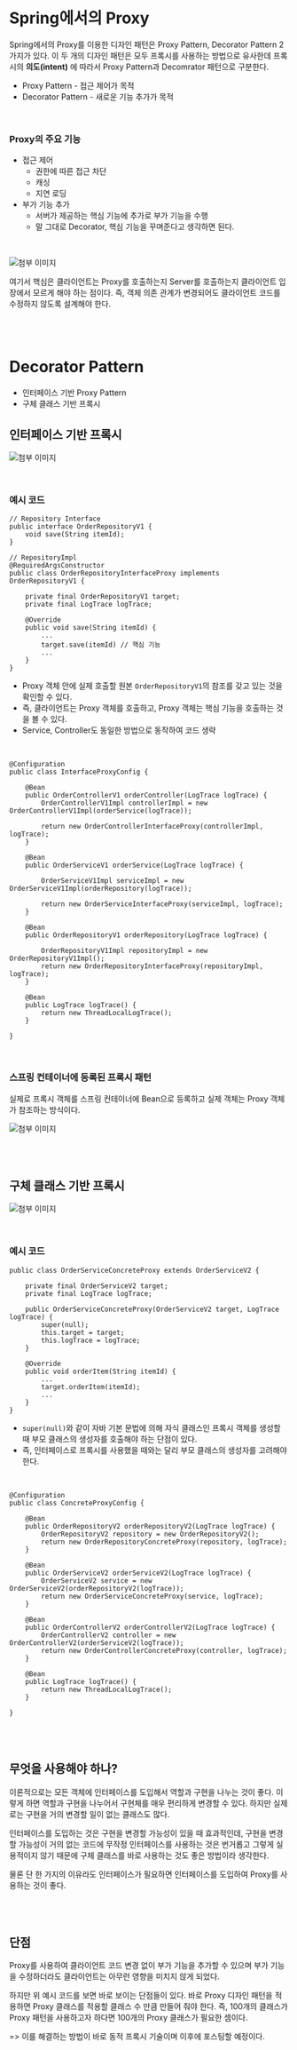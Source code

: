 # Spring에서의 Proxy

Spring에서의 Proxy를 이용한 디자인 패턴은 Proxy Pattern, Decorator Pattern 2가지가 있다. 이 두 개의 디자인 패턴은 모두 프록시를 사용하는 방법으로 유사한데 프록시의 **의도(intent)** 에 따라서 Proxy Pattern과 Decomrator 패턴으로 구분한다. 

- Proxy Pattern - 접근 제어가 목적
- Decorator Pattern - 새로운 기능 추가가 목적

<br/>

### Proxy의 주요 기능

- 접근 제어
    - 권한에 따른 접근 차단
    - 캐싱
    - 지연 로딩
- 부가 기능 추가
    - 서버가 제공하는 핵심 기능에 추가로 부가 기능을 수행
    - 말 그대로 Decorator, 핵심 기능을 꾸며준다고 생각하면 된다.

<br/>

![첨부 이미지](https://file-upload-store-jdd.s3.ap-northeast-2.amazonaws.com/proxy.png)

여기서 핵심은 클라이언트는 Proxy를 호출하는지 Server를 호출하는지 클라이언트 입장에서 모르게 해야 하는 점이다. 즉, 객체 의존 관계가 변경되어도 클라이언트 코드를 수정하지 않도록 설계해야 한다.


<br/>
<br/>

# Decorator Pattern

- 인터페이스 기반 Proxy Pattern
- 구체 클래스 기반 프록시

## 인터페이스 기반 프록시

![첨부 이미지](https://file-upload-store-jdd.s3.ap-northeast-2.amazonaws.com/proxypattern.png)

<br/>

### 예시 코드

```
// Repository Interface
public interface OrderRepositoryV1 {
    void save(String itemId);
}

// RepositoryImpl
@RequiredArgsConstructor
public class OrderRepositoryInterfaceProxy implements OrderRepositoryV1 {

    private final OrderRepositoryV1 target;
    private final LogTrace logTrace;

    @Override
    public void save(String itemId) {
        ...
        target.save(itemId) // 핵심 기능
        ...
    }
}
```

- Proxy 객체 안에 실제 호출할 원본 `OrderRepositoryV1`의 참조를 갖고 있는 것을 확인할 수 있다.
- 즉, 클라이언트는 Proxy 객체를 호출하고, Proxy 객체는 핵심 기능을 호출하는 것을 볼 수 있다.
- Service, Controller도 동일한 방법으로 동작하여 코드 생략

<br/>

```
@Configuration
public class InterfaceProxyConfig {

    @Bean
    public OrderControllerV1 orderController(LogTrace logTrace) {
        OrderControllerV1Impl controllerImpl = new OrderControllerV1Impl(orderService(logTrace));

        return new OrderControllerInterfaceProxy(controllerImpl, logTrace);
    }

    @Bean
    public OrderServiceV1 orderService(LogTrace logTrace) {

        OrderServiceV1Impl serviceImpl = new OrderServiceV1Impl(orderRepository(logTrace));

        return new OrderServiceInterfaceProxy(serviceImpl, logTrace);
    }

    @Bean
    public OrderRepositoryV1 orderRepository(LogTrace logTrace) {

        OrderRepositoryV1Impl repositoryImpl = new OrderRepositoryV1Impl();
        return new OrderRepositoryInterfaceProxy(repositoryImpl, logTrace);
    }

    @Bean
    public LogTrace logTrace() {
        return new ThreadLocalLogTrace();
    }

}
```

<br/>

### 스프링 컨테이너에 등록된 프록시 패턴

실제로 프록시 객체를 스프링 컨테이너에 Bean으로 등록하고 실제 객체는 Proxy 객체가 참조하는 방식이다.

![첨부 이미지](https://file-upload-store-jdd.s3.ap-northeast-2.amazonaws.com/proxycontainer.png)


<br/>
<br/>

## 구체 클래스 기반 프록시

![첨부 이미지](https://file-upload-store-jdd.s3.ap-northeast-2.amazonaws.com/proxypattern2.png)

<br/>

### 예시 코드

```
public class OrderServiceConcreteProxy extends OrderServiceV2 {

    private final OrderServiceV2 target;
    private final LogTrace logTrace;

    public OrderServiceConcreteProxy(OrderServiceV2 target, LogTrace logTrace) {
        super(null);
        this.target = target;
        this.logTrace = logTrace;
    }

    @Override
    public void orderItem(String itemId) {
        ...
        target.orderItem(itemId);
        ...
    }
}
```

- `super(null)`와 같이 자바 기본 문법에 의해 자식 클래스인 프록시 객체를 생성할 때 부모 클래스의 생성자를 호출해야 하는 단점이 있다.
- 즉, 인터페이스로 프록시를 사용했을 때와는 달리 부모 클래스의 생성자를 고려해야 한다.

<br/>

```
@Configuration
public class ConcreteProxyConfig {

    @Bean
    public OrderRepositoryV2 orderRepositoryV2(LogTrace logTrace) {
        OrderRepositoryV2 repository = new OrderRepositoryV2();
        return new OrderRepositoryConcreteProxy(repository, logTrace);
    }

    @Bean
    public OrderServiceV2 orderServiceV2(LogTrace logTrace) {
        OrderServiceV2 service = new OrderServiceV2(orderRepositoryV2(logTrace));
        return new OrderServiceConcreteProxy(service, logTrace);
    }

    @Bean
    public OrderControllerV2 orderControllerV2(LogTrace logTrace) {
        OrderControllerV2 controller = new OrderControllerV2(orderServiceV2(logTrace));
        return new OrderControllerConcreteProxy(controller, logTrace);
    }

    @Bean
    public LogTrace logTrace() {
        return new ThreadLocalLogTrace();
    }

}
```


<br/>
<br/>

## 무엇을 사용해야 하나?

이론적으로는 모든 객체에 인터페이스를 도입해서 역할과 구현을 나누는 것이 좋다. 이렇게 하면 역할과 구현을 나누어서 구현체를 매우 편리하게 변경할 수 있다. 하지만 실제로는 구현을 거의 변경할 일이 없는
클래스도 많다.

인터페이스를 도입하는 것은 구현을 변경할 가능성이 있을 때 효과적인데, 구현을 변경할 가능성이 거의 없는 코드에 무작정 인터페이스를 사용하는 것은 번거롭고 그렇게 실용적이지 않기 때문에 구체 클래스를 바로 사용하는 것도 좋은 방법이라 생각한다. 

물론 단 한 가지의 이유라도 인터페이스가 필요하면 인터페이스를 도입하여 Proxy를 사용하는 것이 좋다.


<br/>
<br/>

## 단점

Proxy를 사용하여 클라이언트 코드 변경 없이 부가 기능을 추가할 수 있으며 부가 기능을 수정하더라도 클라이언트는 아무런 영향을 미치지 않게 되었다.

하지만 위 예시 코드를 보면 바로 보이는 단점들이 있다. 바로 Proxy 디자인 패턴을 적용하면 Proxy 클래스를 적용할 클래스 수 만큼 만들어 줘야 한다. 즉, 100개의 클래스가 Proxy 패턴을 사용하고자 하다면 100개의 Proxy 클래스가 필요한 셈이다. 


=> 이를 해결하는 방법이 바로 동적 프록시 기술이며 이후에 포스팅할 예정이다.